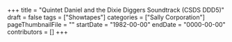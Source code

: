 +++
title = "Quintet Daniel and the Dixie Diggers Soundtrack (CSDS DDD5)"
draft = false
tags = ["Showtapes"]
categories = ["Sally Corporation"]
pageThumbnailFile = ""
startDate = "1982-00-00"
endDate = "0000-00-00"
contributors = []
+++
